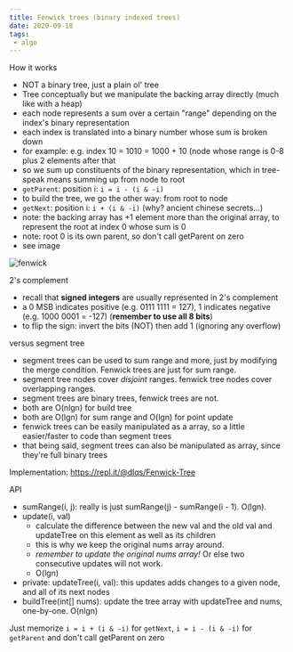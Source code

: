 ```yaml
---
title: Fenwick trees (binary indexed trees)
date: 2020-09-18
tags:
 - algo
---
```


How it works
 - NOT a binary tree, just a plain ol' tree
 - Tree conceptually but we manipulate the backing array directly (much like with a heap)
 - each node represents a sum over a certain "range" depending on the index's binary representation
 - each index is translated into a binary number whose sum is broken down
 - for example: e.g. index 10 = 1010 = 1000 + 10 (node whose range is 0-8 plus 2 elements after that
 - so we sum up constituents of the binary representation, which in tree-speak means summing up from node to root
 - `getParent`: position i: `i = i - (i & -i)`
 - to build the tree, we go the other way: from root to node
 - `getNext`: position i: `i + (i & -i)` (why? ancient chinese secrets...)
 - note: the backing array has +1 element more than the original array, to represent the root at index 0 whose sum is 0
 - note: root 0 is its own parent, so don't call getParent on zero
 - see image
 
![fenwick](https://raw.githubusercontent.com/e-maxx-eng/e-maxx-eng/master/img/binary_indexed_tree.png)

2's complement
 - recall that **signed integers** are usually represented in 2's complement
 - a 0 MSB indicates positive (e.g. 0111 1111 = 127), 1 indicates negative (e.g. 1000 0001 = -127) (**remember to use all 8 bits**)
 - to flip the sign: invert the bits (NOT) then add 1 (ignoring any overflow)
 
versus segment tree
 - segment trees can be used to sum range and more, just by modifying the merge condition. Fenwick trees are just for sum range.
 - segment tree nodes cover *disjoint* ranges. fenwick tree nodes cover overlapping ranges.
 - segment trees are binary trees, fenwick trees are not.
 - both are O(nlgn) for build tree
 - both are O(lgn) for sum range and O(lgn) for point update
 - fenwick trees can be easily manipulated as a array, so a little easier/faster to code than segment trees
 - that being said, segment trees can also be manipulated as array, since they're full binary trees

Implementation: <https://repl.it/@dlqs/Fenwick-Tree>

API
 - sumRange(i, j): really is just sumRange(j) - sumRange(i - 1). O(lgn).
 - update(i, val)
   - calculate the difference between the new val and the old val and updateTree on this element as well as its children
   - this is why we keep the original nums array around.
   - *remember to update the original nums array!* Or else two consecutive updates will not work.
   - O(lgn)
 - private: updateTree(i, val): this updates adds changes to a given node, and all of its next nodes
 - buildTree(int[] nums): update the tree array with updateTree and nums, one-by-one. O(nlgn)


Just memorize `i = i + (i & -i)` for `getNext`, `i = i - (i & -i)` for `getParent` and don't call getParent on zero
